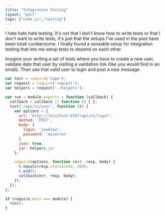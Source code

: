 ```yaml
---
title: "Integration Testing"
layout: "post"
tags: ["node.js","testing"]
---
```


I hate hate hate testing. It's not that I don't know how to write tests or that I don't want to write tests, it's just that the setups I've used in the past have been totall cumbersome. I finally found a sensable setup for integration testing that lets me setup tests to depend on each other.

Imagine your writing a set of tests where you have to create a new user, validate date that user by visiting a vaildation link (like you would find in an email). Then use that valid user to login and post a new message.


```javascript
var test = require('tape');
var request = require('request');
var helpers = request('./helpers');

var run = module.exports = function (callback) {
  callback = callback || function () { };
  test('/api/v1/user', function (t) {
    var options = {
      url: 'http://localhost:6767/api/v1/login',
      method: 'POST',
      body: {
        login: 'joeblow',
        password: 'mysecret'
      }
      json: true,
      jar: helpers.jar
    };

    require(options, function (err, resp, body) {
      t.equals(resp.statusCode, 200);
      t.end();
      callback(err, resp, body);
    });
  });
};

if (require.main === module) {
  run();
}
```

